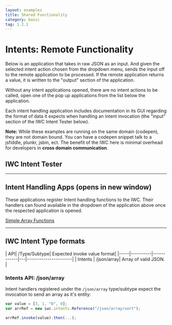 ```yaml
---
layout: examples
title: Shared Functionality
category: basic
tag: 1.2.1
---
```


# Intents: Remote Functionality
Below is an application that takes in raw JSON as an input. And given the selected intent action chosen from the
dropdown menu, sends the input off to the remote application to be processed. If the remote application returns a
value, it is written to the "output" section of the application.

Without any intent applications opened, there are no intent actions to be called, open one of the pop up applications
from the list below the application.


Each intent handling application includes documentation in its GUI regarding the format of data it expects when handling
an intent invocation (the "input" section of the IWC Intent Tester below).

**Note:** While these examples are running on the same domain (codepen), they are not domain bound. You can have a
codepen snippet talk to a jsfiddle, plunkr, jsbin, ect. The benefit of the IWC here is minimal overhead for developers
in **cross domain communication**.

## IWC Intent Tester
<p data-height="500" data-theme-id="0" data-slug-hash="OMjzEr" data-default-tab="Result" data-user="Kevin-K" class='codepen'>


***

## Intent Handling Apps (opens in new window)
These applications register Intent handling functions to the IWC. Their handlers can found available in the dropdown
of the application above once the respected application is opened.
<div class="app-list">
    <a href="#"  onClick="openPopup('JGyMey','Simple Array Functions');return false;" >Simple Array Functions</a>
</div>

<script type="text/javascript">
    var openPopup = function(hash,title,height,width){
        if(!hash) {
            return;
        }
        title = title || '';
        height = height || 600;
        width = width || 500;
        var settings = "height=" + height + ", width=" + width;
        window.open('popupPen.html?title=' + title + '&hash='+hash, hash, settings);
    };
</script>

***

## IWC Intent Type formats
| API| /Type/Subtype| Expected invoke value format|
|-----|----------|------------|---|----------------------|
| Intents | /json/array| Array of valid JSON. |

### Intents API: /json/array
Intent handlers registered under the `/json/array` type/subtype expect the invocation to send an array as it's entity:

``` js
var value = [3, 1, "b", 0];
var arrRef = new iwc.intents.Reference("/json/array/sort");

arrRef.invoke(value).then(...);
```
